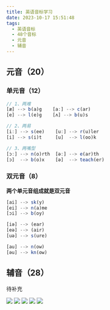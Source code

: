 ```yaml
---
title: 英语音标学习
date: 2023-10-17 15:51:48
tags:
  - 英语音标
  - 48个音标
  - 元音
  - 辅音
---
```



## 元音（20）

### 单元音（12）
```js
// 1、两难
[æ] --> b(a)g    [a:] --> c(ar)
[e] --> l(e)g    [ʌ] --> b(u)s

// 2、两易
[i:] --> s(ee)    [u:] --> r(u)ler
[i] --> s(i)t     [u]  --> l(oo)k

// 3、两嘴型
[ɔ:] --> n(o)rth  [ə:] --> e(ar)th
[ɔ]  --> b(o)x    [ə]  --> teach(er)
```

### 双元音（8）

**两个单元音组成就是双元音**

```js
[ai] --> sk(y)
[ei] --> n(a)me
[ɔi] --> b(oy)

[iə] --> (ear)
[eə] --> (air)
[uə] --> s(ure)

[au] --> n(ow)
[əu] --> kn(ow)
```


## 辅音（28）

待补充

<img src="/img/pronunciation1.jpg" />

<img src="/img/pronunciation2.jpg" />

<img src="/img/pronunciation3.jpg" />

<img src="/img/pronunciation4.jpg" />

<img src="/img/pronunciation5.jpg" />
